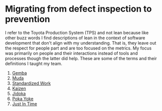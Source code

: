 # Migrating from defect inspection to prevention

I refer to the Toyota Production System (TPS) and not lean because like other buzz words I find descriptions of lean in the context of software development that don't align with my understanding. That is, they leave out the respect for people part and are too focused on the metrics. 
My focus was primarily on people and their interactions instead of tools and processes though the latter did help. 
These are some of the terms and their definitions I taught my team.

1. [Gemba](https://farhan5248.github.io/Migrating%20from%20defect%20inspection%20to%20prevention/Gemba)
2. [Muda](https://farhan5248.github.io/Migrating%20from%20defect%20inspection%20to%20prevention/Muda)
3. [Standardized Work](https://farhan5248.github.io/Migrating%20from%20defect%20inspection%20to%20prevention/Standardized%20Work)
4. [Kaizen](https://farhan5248.github.io/Migrating%20from%20defect%20inspection%20to%20prevention/Kaizen)
5. [Jidoka](https://farhan5248.github.io/Migrating%20from%20defect%20inspection%20to%20prevention/Jidoka)
6. [Poka Yoke](https://farhan5248.github.io/Migrating%20from%20defect%20inspection%20to%20prevention/Poka%20Yoke)
7. [Just In Time](https://farhan5248.github.io/Migrating%20from%20defect%20inspection%20to%20prevention/Just%20In%20Time)